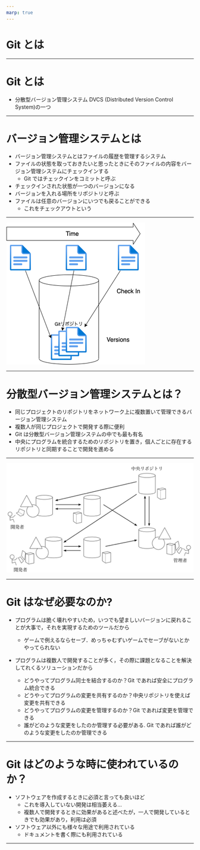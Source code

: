 ```yaml
---
marp: true
---
```


# Git とは

---

# Git とは

- 分散型バージョン管理システム DVCS (Distributed Version Control System)の一つ

---

# バージョン管理システムとは

- バージョン管理システムとはファイルの履歴を管理するシステム
- ファイルの状態を取っておきたいと思ったときにそのファイルの内容をバージョン管理システムにチェックインする
  - Git ではチェックインをコミットと呼ぶ
- チェックインされた状態が一つのバージョンになる
- バージョンを入れる場所をリポジトリと呼ぶ
- ファイルは任意のバージョンにいつでも戻ることができる
  - これをチェックアウトという

---

![](./what-git.png)

---

# 分散型バージョン管理システムとは？

- 同じプロジェクトのリポジトリをネットワーク上に複数置いて管理できるバージョン管理システム
- 複数人が同じプロジェクトで開発する際に便利
- Git は分散型バージョン管理システムの中でも最も有名
- 中央にプログラムを統合するためのリポジトリを置き，個人ごとに存在するリポジトリと同期することで開発を進める

---

![](./central-repo.png)

---

# Git はなぜ必要なのか?

- プログラムは脆く壊れやすいため，いつでも望ましいバージョンに戻れることが大事で，それを実現するためのツールだから

  - ゲームで例えるならセーブ．めっちゃむずいゲームでセーブがないとかやってられない

- プログラムは複数人で開発することが多く，その際に課題となることを解決してれくるソリューションだから
  - どうやってプログラム同士を結合するのか？Git であれば安全にプログラム統合できる
  - どうやってプログラムの変更を共有するのか？中央リポジトリを使えば変更を共有できる
  - どうやってプログラムの変更を管理するのか？Git であれば変更を管理できる
  - 誰がどのような変更をしたのか管理する必要がある. Git であれば誰がどのような変更をしたのか管理できる

---

# Git はどのような時に使われているのか？

- ソフトウェアを作成するときに必須と言っても良いほど
  - これを導入していない開発は相当萎える...
  - 複数人で開発するときに効果があると述べたが，一人で開発しているときでも効果があり，利用は必須
- ソフトウェア以外にも様々な用途で利用されている
  - ドキュメントを書く際にも利用されている

---
